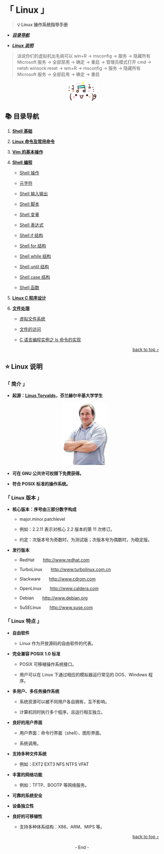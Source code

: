# 「 Linux 」

> **💡 Linux 操作系统指导手册**

+ ***[目录导航](#-目录导航)***

+ ***[Linux 说明](#-linux-说明)***

> 话说你们的虚拟机出毛病可以 win+R -> msconfig -> 服务 -> 隐藏所有 Microsoft 服务 -> 全部禁用 -> 确定 -> 重启 -> 管理员模式打开 cmd -> netsh winsock reset -> win+R -> msconfig -> 服务 -> 隐藏所有 Microsoft 服务 -> 全部启用 -> 确定 -> 重启

<div align="center">
    <img src="https://github.com/fmw666/my-image-file/blob/master/images/cute/small-cute-8.jpg" width=100>
</div>

## 📚 目录导航

1. **[Shell 基础](docs/Shell%20基础.md)**

1. **[Linux 命令及常用命令](docs/Linux%20命令及常用命令.md)**

1. **[Vim 的基本操作](docs/Vim%20的基本操作.md)**

1. **[Shell 编程](docs/Shell%20编程)**

    + [Shell 操作](docs/Shell%20编程/Shell%20操作.md)

    + [元字符](docs/Shell%20编程/元字符.md)

    + [Shell 输入输出](docs/Shell%20编程/Shell%20输入输出.md)

    + [Shell 脚本](docs/Shell%20编程/Shell%20脚本.md)

    + [Shell 变量](docs/Shell%20编程/Shell%20变量.md)

    + [Shell 表达式](docs/Shell%20编程/Shell%20表达式.md)

    + [Shell if 结构](docs/Shell%20编程/Shell%20if%20结构.md)

    + [Shell for 结构](docs/Shell%20编程/Shell%20for%20结构.md)

    + [Shell while 结构](docs/Shell%20编程/Shell%20while%20结构.md)

    + [Shell until 结构](docs/Shell%20编程/Shell%20until%20结构.md)

    + [Shell case 结构](docs/Shell%20编程/Shell%20case%20结构.md)

    + [Shell 函数](docs/Shell%20编程/Shell%20函数.md)

1. **[Linux C 程序设计]()**

1. **[文件处理](docs/文件处理)**

    + [虚拟文件系统](docs/文件处理/虚拟文件系统.md)

    + [文件的访问](docs/文件处理/文件的访问.md)

    + [C 语言编程实例之 ls 命令的实现](docs/文件处理/C%20语言编程实例之%20ls%20命令的实现.md)

<div align="right">
    <a href="#-linux-">back to top ⤴</a>
</div>

## ⭐ Linux 说明

### 「 简介 」

+ **起源：[Linus Torvalds](#welcome)，芬兰赫尔辛基大学学生**

    <div align="center">
        <img src="pics/linus.jpg" width=150>
    </div>

+ **可在 GNU 公共许可权限下免费获得。**

+ **符合 POSIX 标准的操作系统。**

### 「 Linux 版本 」

+ **核心版本：序号由三部分数字构成**

    + major.minor.patchlevel

    + 例如：2.2.11 表示对核心 2.2 版本的第 11 次修订。

    + 约定：次版本号为奇数时，为测试版；次版本号为偶数时，为稳定版。

+ **发行版本**

    + RedHat&emsp;&emsp;http://www.redhat.com

    + TurboLinux&emsp;&emsp;http://www.turbolinux.com.cn

    + Slackware&emsp;&emsp;http://www.cdrom.com

    + OpenLinux&emsp;&emsp;http://www.caldera.com

    + Debian&emsp;&emsp;http://www.debian.org

    + SuSELinux&emsp;&emsp;http://www.suse.com

### 「 Linux 特点 」

+ **自由软件**

    + Linux 作为开放源码的自由软件的代表。

+ **完全兼容 POSIX 1.0 标准**

    + POSIX 可移植操作系统接口。

    + 用户可以在 Linux 下通过相应的模拟器运行常见的 DOS、Windows 程序。

+ **多用户、多任务操作系统**

    + 系统资源可以被不同用户各自拥有，互不影响。

    + 计算机同时执行多个程序，且运行相互独立。

+ **良好的用户界面**

    + 用户界面：命令行界面（shell）、图形界面。

    + 系统调用。

+ **支持多种文件系统**

    + 例如：EXT2 EXT3 NFS NTFS VFAT

+ **丰富的网络功能**

    + 例如：TFTP、BOOTP 等网络服务。

+ **可靠的系统安全**

+ **设备独立性**

+ **良好的可移植性**

    + 支持多种体系结构：X86、ARM、MIPS 等。

<div align="right">
    <a href="#-linux-">back to top ⤴</a>
</div>

<div align="center">
    <br>
    - End -
</div>